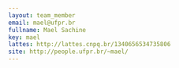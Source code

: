 ```yaml
---
layout: team_member
email: mael@ufpr.br
fullname: Mael Sachine
key: mael
lattes: http://lattes.cnpq.br/1340656534735806
site: http://people.ufpr.br/~mael/
---
```


